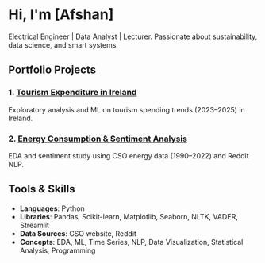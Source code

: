 # Hi, I'm [Afshan]

Electrical Engineer | Data Analyst | Lecturer.
Passionate about sustainability, data science, and smart systems.

## Portfolio Projects

### 1. [Tourism Expenditure in Ireland](https://github.com/afshan-code/ireland-tourism-expenditure-analysis)  
Exploratory analysis and ML on tourism spending trends (2023–2025) in Ireland.

### 2. [Energy Consumption & Sentiment Analysis](https://github.com/afshan-code/ireland-energy-consumption-analysis)  
EDA and sentiment study using CSO energy data (1990–2022) and Reddit NLP.

## Tools & Skills

- **Languages**: Python
- **Libraries**: Pandas, Scikit-learn, Matplotlib, Seaborn, NLTK, VADER, Streamlit
- **Data Sources**: CSO website, Reddit 
- **Concepts**: EDA, ML, Time Series, NLP, Data Visualization, Statistical Analysis, Programming
